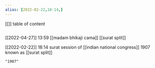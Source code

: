 ```yaml
---
alias: [2022-02-22,18:14,]
---
```

[[]]
table of content
```toc
```
[[2022-04-27]] 13:59
[[madam bhikaji cama]]
[[surat split]]

[[2022-02-22]] 18:14
surat session of [[indian national congress]] 1907 known as [[surat split]]
```query
"1907"
```